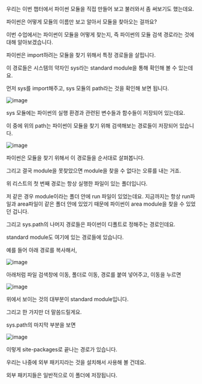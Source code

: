 우리는 이번 챕터에서 파이썬 모듈을 직접 만들어 보고 불러와서 좀 써보기도 했는데요.

파이썬은 어떻게 모듈의 이름만 보고 알아서 모듈을 찾아오는 걸까요?

이번 수업에서는 파이썬이 모듈을 어떻게 찾는지, 즉 파이썬의 모듈 검색 경로라는 것에 대해 알아보겠습니다.

파이썬은 import하려는 모듈을 찾기 위해서 특정 경로들을 살핍니다.

이 경로들은 시스템의 약자인 sys라는 standard module을 통해 확인해 볼 수 있는데요.

먼저 sys를 import해주고, sys 모듈의 path라는 것을 확인해 보면 됩니다.

![image](https://user-images.githubusercontent.com/64893709/112148501-4be46200-8c21-11eb-9af0-dbb0e2b61490.png)

sys 모듈에는 파이썬의 실행 환경과 관련된 변수들과 함수들이 저장되어 있는데요.

이 중에 위의 path는 파이썬이 모듈을 찾기 위해 검색해보는 경로들이 저장되어 있습니다.

![image](https://user-images.githubusercontent.com/64893709/112148693-86e69580-8c21-11eb-9628-d349bc479b89.png)

파이썬은 모듈을 찾기 위해서 이 경로들을 순서대로 살펴봅니다.

그리고 결국 module을 못찾았으면 module을 찾을 수 없다는 오류를 내는 거죠.

위 리스트의 첫 번째 경로는 항상 실행한 파일이 있는 폴더입니다.

저 같은 경우 module이라는 폴더 안에 run 파일이 있었는데요. 지금까지는 항상 run파일과 area파일이 같은 폴더 안에 있었기 때문에 파이썬이 area module을 찾을 수 있었던 겁니다.

그리고 sys.path의 나머지 경로들은 파이썬이 디폴트로 정해주는 경로인데요.

standard module도 여기에 있는 경로들에 있습니다.

예를 들어 아래 경로를 복사해서,

![image](https://user-images.githubusercontent.com/64893709/112149697-99150380-8c22-11eb-9ad9-14f385a22701.png)

아래처럼 파일 검색창에 이동, 폴더로 이동, 경로를 붙여 넣어주고, 이동을 누르면

![image](https://user-images.githubusercontent.com/64893709/112149830-bf3aa380-8c22-11eb-8da4-d8afa1328245.png)

위에서 보이는 것의 대부분이 standard module입니다.

그리고 한 가지만 더 말씀드릴게요.

sys.path의 마지막 부분을 보면

![image](https://user-images.githubusercontent.com/64893709/112149921-d8435480-8c22-11eb-9244-5f274b10cdf2.png)

이렇게 site-packages로 끝나는 경로가 있습니다.

우리는 나중에 외부 패키지라는 것을 설치해서 사용해 볼 건데요.

외부 패키지들은 일반적으로 이 폴더에 저장됩니다.
